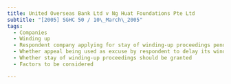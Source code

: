 ```yaml
---
title: United Overseas Bank Ltd v Ng Huat Foundations Pte Ltd 
subtitle: "[2005] SGHC 50 / 10\_March\_2005"
tags:
  - Companies
  - Winding up
  - Respondent company applying for stay of winding-up proceedings pending outcome of appeal against rejection of application for scheme of arrangement
  - Whether appeal being used as excuse by respondent to delay its winding up
  - Whether stay of winding-up proceedings should be granted
  - Factors to be considered

---
```


